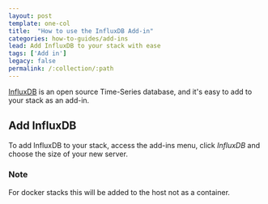 ```yaml
---
layout: post
template: one-col
title:  "How to use the InfluxDB Add-in"
categories: how-to-guides/add-ins
lead: Add InfluxDB to your stack with ease
tags: ['Add in']
legacy: false
permalink: /:collection/:path
---
```



[InfluxDB](https://influxdata.com/) is an open source Time-Series database, and it's easy to add to your stack as an add-in.

## Add InfluxDB
To add InfluxDB to your stack, access the add-ins menu, click _InfluxDB_ and choose the size of your new server.

<div class="notice notice-danger">
	<h3>Note</h3>
	<p>For docker stacks this will be added to the host not as a container.</p>
</div>
